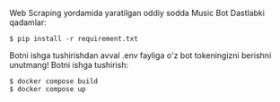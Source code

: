 Web Scraping yordamida yaratilgan oddiy sodda Music Bot
Dastlabki qadamlar:

    $ pip install -r requirement.txt

Botni ishga tushirishdan avval .env fayliga o'z bot tokeningizni berishni unutmang!
Botni ishga tushirish:

    $ docker compose build
    $ docker compose up